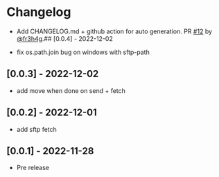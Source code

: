 # Changelog

- Add CHANGELOG.md + github action for auto generation. PR [#12](https://github.com/fr3h4g/redis-file-transfer/pull/12) by [@fr3h4g](https://github.com/fr3h4g).## [0.0.4] - 2022-12-02

- fix os.path.join bug on windows with sftp-path

## [0.0.3] - 2022-12-02

- add move when done on send + fetch

## [0.0.2] - 2022-12-01

- add sftp fetch

## [0.0.1] - 2022-11-28

- Pre release
